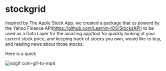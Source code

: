 # stockgrid
Inspired by The Apple Stock App, we created a package that us powerd by the Yahoo Finance API(https://github.com/Learnin-IOS/StocksAPI) to be used as a Data Layer for the amazing app/tool for quickly looking at your current stock price, and keeping track of stocks you own, would like to buy, and reading news about those stocks. 

Here is a quick 

![ezgif com-gif-to-mp4](https://user-images.githubusercontent.com/15221546/233177061-4d727787-5720-415c-9d08-455388ac0560.gif)
